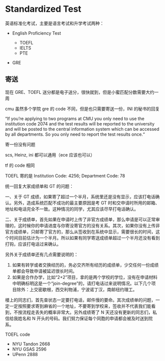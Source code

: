 # Standardized Test

英语标准化考试，主要是语言考试和升学考试两种：

- English Proficiency Test

  - TOEFL
  - IELTS
  - PTE

- GRE

## 寄送

现在 GRE、TOEFL 送分都是电子送分，很快就到，但是小蜜匹配分数需要大约一周

cmu 虽然多个学院 gre 的 code 不同，但是也只需要寄送一份，INI 的秘书的回复

“If you’re applying to two programs at CMU you only need to use the institution code 2074 and the test results will be reported to the university and will be posted to the central information system which can be accessed by all departments. So you only need to report the test results once.“

寄一份没有问题

scs, Heinz, ini 都可以通用（ece 应该也可以）

tf 的 code 相同

TOEFL 寄的是 Institution Code: 4256; Department Code: 78

统一回复大家成绩单和 GT 的问题：

一、关于 GT 成绩，如果寄了超过一个半月，系统里还是没有显示，应该打电话确认。另外，造成系统匹配不成功的最主要原因是考 GT 时和交申请时所用的邮箱、地址和电话完全不一致。这种情况的同学，尤其应该尽早打电话确认。

二、关于成绩单，首先如果在申请时上传了非官方成绩单，那么申请是可以正常审理的，这时候你的申请进度与你寄没寄官方的没有关系。其次，如果你没有上传非官方成绩单，只邮寄了官方的，那么从签收到在系统中显示，需要很长的时间，这个时间目前估计为一个半月。所以如果有同学寄送成绩单超过一个半月还没有看到打钩，应该打电话过来确认。

另外关于成绩单还有几点需要说明的：

1. 如果有转学或者交换经历的，务必交齐所有经历的成绩单，少交任何一份成绩单都会导致申请被延迟很长时间。
2. 如果是合作办学，比如“2+2”项目，拿的是两个学校的学位，没有在申请材料中明确标明这是一个“join-degree”的，请打电话过来说明情况。以下几个项目除外：上交密歇根，西交利物浦，宁波诺丁汉，南邮纽约理工。

楼上的同志们，首先查状态一定要打电话，邮件慢的要命。其次成绩单的问题，一定一定按照要求寄到麻省的一个地址，不要寄到学校来，签收并不代表我们能看到，不按流程走丢失的概率非常大。另外成绩寄了 N 天还没有更新的同志们，私信给我姓名和 N 开头的号码。我们努力保证每个同胞的申请都会被及时送到院系。

TOEFL code

- NYU Tandon 2668
- NYU GSAS 2596
- UPenn 2888
